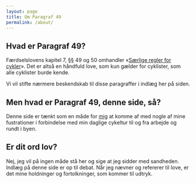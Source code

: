 ```yaml
---
layout: page
title: Om Paragraf 49
permalink: /about/
---
```


## Hvad er Paragraf 49?

Færdselslovens kapitel 7, §§ 49 og 50 omhandler «[Særlige regler for cykler](https://www.retsinformation.dk/forms/r0710.aspx?id=158005#K7)».
Det er altså en håndfuld love, som kun gælder for cyklister, som alle cyklister burde kende.

Vi vil stifte nærmere beskendskab til disse paragraffer i indlæg her på siden.

## Men hvad er Paragraf 49, denne side, så?

Denne side er tænkt som en måde for [mig](http://ohm.sh) at komme af med nogle af mine fustrationer i forbindelse med min daglige cykeltur til og fra arbejde og rundt i byen.

## Er dit ord lov?

Nej, jeg vil på ingen måde stå her og sige at jeg sidder med sandheden.
Indlæg på denne side er op til debat.
Når jeg nævner og refererer til love, er det mine holdninger og fortolkninger, som kommer til udtryk.
